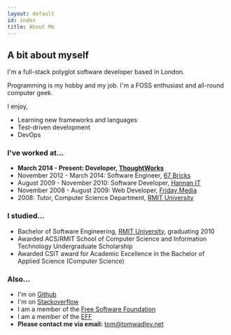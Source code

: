 ```yaml
---
layout: default
id: index
title: About Me
---
```


## A bit about myself

I'm a full-stack polyglot software developer based in London.

Programming is my hobby and my job. I'm a FOSS enthusiast and all-round computer geek.

I enjoy,

- Learning new frameworks and languages
- Test-driven development
- DevOps

### I've worked at...

- **March 2014 - Present: Developer, [ThoughtWorks](http://www.thoughtworks.com/)**
- November 2012 - March 2014: Software Engineer, [67 Bricks](http://www.67bricks.com/)
- August 2009 - November 2010: Software Developer, [Hannan IT](http://hannanit.com.au/)
- November 2008 - August 2009: Web Developer, [Friday Media](http://fridaymedia.com.au/)
- 2008: Tutor, Computer Science Department, [RMIT University](http://www.rmit.edu.au/)

### I studied...

- Bachelor of Software Engineering, [RMIT University](http://www.rmit.edu.au/), graduating 2010
 - Awarded ACS/RMIT School of Computer Science and Information Technology Undergraduate Scholarship
 - Awarded CSIT award for Academic Excellence in the Bachelor of Applied Science (Computer Science)
  
### Also...

- I'm on [Github](https://github.com/tomwadley/)
- I'm on [Stackoverflow](https://stackoverflow.com/users/613430/tom-wadley)
- I am a member of the [Free Software Foundation](https://www.fsf.org/register_form?referrer=5340)
- I am a member of the [EFF](https://www.eff.org/)
- **Please contact me via email:** [tom@tomwadley.net](mailto:tom@tomwadley.net)
